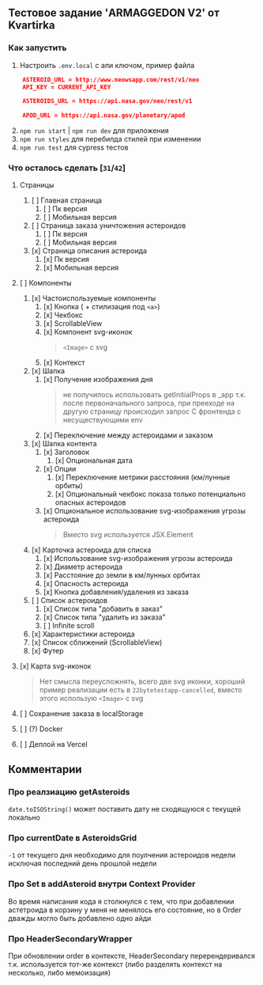 ## Тестовое задание 'ARMAGGEDON V2' от Kvartirka

### Как запустить

1. Настроить `.env.local` с апи ключом, пример файла

```json
    ASTEROID_URL = http://www.neowsapp.com/rest/v1/neo
    API_KEY = CURRENT_API_KEY

    ASTEROIDS_URL = https://api.nasa.gov/neo/rest/v1

    APOD_URL = https://api.nasa.gov/planetary/apod
```

2. `npm run start` | `npm run dev` для приложения
3. `npm run styles` для перебилда стилей при изменении
4. `npm run test` для cypress тестов

### Что осталось сделать [`31`/`42`]

1. Страницы
   1. [ ] Главная страница
      1. [ ] Пк версия
      2. [ ] Мобильная версия
   2. [ ] Страница заказа уничтожения астероидов
      1. [ ] Пк версия
      2. [ ] Мобильная версия
   3. [x] Страница описания астероида
      1. [x] Пк версия
      2. [x] Мобильная версия
2. [ ] Компоненты
   1. [x] Частоиспользуемые компоненты
      1. [x] Кнопка ( + стилизация под `<a>`)
      2. [x] Чекбокс
      3. [x] ScrollableView
      4. [x] Компонент svg-иконок
         > `<Image>` с svg
      5. [x] Контекст
   2. [x] Шапка
      1. [x] Получение изображения дня
         > не получилось использовать getInitialProps в \_app т.к. после первоначального запроса, при прееходе на другую страницу происходил запрос С фронтенда с несуществующими env
      2. [x] Переключение между астероидами и заказом
   3. [x] Шапка контента
      1. [x] Заголовок
         1. [x] Опциональная дата
      2. [x] Опции
         1. [x] Переключение метрики расстояния (км/лунные орбиты)
         2. [x] Опциональный чекбокс показа только потенциально опасных астероидов
      3. [x] Опциональное использование svg-изображения угрозы астероида
         > Вместо svg используется JSX.Element
   4. [x] Карточка астероида для списка
      1. [x] Использование svg-изображения угрозы астероида
      2. [x] Диаметр астероида
      3. [x] Расстояние до земли в км/лунных орбитах
      4. [x] Опасность астероида
      5. [x] Кнопка добавления/удаления из заказа
   5. [ ] Список астероидов
      1. [x] Список типа "добавить в заказ"
      2. [x] Список типа "удалить из заказа"
      3. [ ] Infinite scroll
   6. [x] Характеристики астероида
   7. [x] Список сближений (ScrollableView)
   8. [x] Футер
3. [x] Карта svg-иконок

   > Нет смысла переусложнять, всего две svg иконки, хороший пример реализации есть в `22bytetestapp-cancelled`, вместо этого использую `<Image>` с svg

4. [ ] Сохранение заказа в localStorage
5. [ ] (?) Docker
6. [ ] Деплой на Vercel

## Комментарии

### Про реалзиацию getAsteroids

`date.toISOString()` может поставить дату не сходящуюся с текущей локально

### Про currentDate в AsteroidsGrid

`-1` от текущего дня необходимо для поулчения астероидов недели исключая последний день прошлой недели

### Про Set в addAsteroid внутри Context Provider

Во время написания кода я столкнулся с тем, что при добавлении астетроида в корзину у меня не менялось его состояние, но в Order дважды могло быть добавлено одно айди

### Про HeaderSecondaryWrapper

При обновлении order в контексте, HeaderSecondary перерендеривался т.к. используется тот-же контекст (либо разделять контекст на несколько, либо мемоизация)
